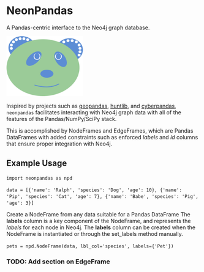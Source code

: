# NeonPandas

A Pandas-centric interface to the Neo4j graph database.

<img src="src/logo.png" width="200"/>

Inspired by projects such as [geopandas](https://github.com/geopandas/geopandas), [huntlib](https://github.com/target/huntlib), and [cyberpandas](https://github.com/ContinuumIO/cyberpandas), `neonpandas` facilitates interacting with Neo4j graph data with all of the features of the Pandas/NumPy/SciPy stack.

This is accomplished by NodeFrames and EdgeFrames, which are Pandas DataFrames with added constraints such as enforced _labels_ and _id_ columns that ensure proper integration with Neo4j.


## Example Usage
`import neonpandas as npd`

`data = [{'name': 'Ralph', 'species': 'Dog', 'age': 10}, {'name': 'Pip', 'species': 'Cat', 'age': 7}, {'name': 'Babe', 'species': 'Pig', 'age': 3}]`

Create a NodeFrame from any data suitable for a Pandas DataFrame
The **labels** column is a key component of the NodeFrame, and represents the _labels_ 
for each node in Neo4j. The **labels** column can be created when the NodeFrame is
instantiated or through the set_labels method manually.

`pets = npd.NodeFrame(data, lbl_col='species', labels={'Pet'})`

### TODO: Add section on EdgeFrame